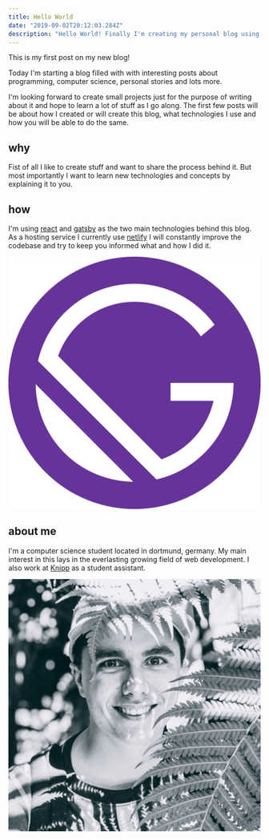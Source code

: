 ```yaml
---
title: Hello World
date: "2019-09-02T20:12:03.284Z"
description: "Hello World! Finally I'm creating my personal blog using React, Gatsby and Netlify."
---
```


This is my first post on my new blog!

Today I'm starting a blog filled with with interesting posts about programming, computer science, personal stories and lots more.

I'm looking forward to create small projects just for the purpose of writing about it and hope to learn a lot of stuff as I go along. The first few posts will be about how I created or will create this blog, what technologies I use and how you will be able to do the same.

## why

Fist of all I like to create stuff and want to share the process behind it. But most importantly I want to learn new technologies and concepts by explaining it to you.

## how

I'm using [react](https://reactjs.org/) and [gatsby](https://www.gatsbyjs.org/) as the two main technologies behind this blog. As a hosting service I currently use [netlify](https://www.netlify.com/) I will constantly improve the codebase and try to keep you informed what and how I did it.


![Gatsby Logo](./gatsby-icon.png)

## about me

I'm a computer science student located in dortmund, germany. My main interest in this lays in the everlasting  growing field of web development. I also work at [Knipp](https://www.knipp.de/) as a student assistant.

![me - daniel stefan klose](./profile-pic.jpg)
